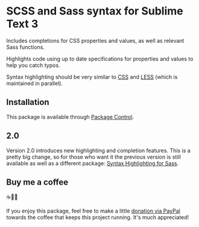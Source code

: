 # SCSS and Sass syntax for Sublime Text 3

Includes completions for CSS properties and values, as well as relevant Sass functions.

Highlights code using up to date specifications for properties and values to help you catch typos.

Syntax highlighting should be very similar to [CSS](https://github.com/sublimehq/Packages/tree/master/CSS) and [LESS](https://github.com/danro/LESS-sublime) (which is maintained in parallel).


## Installation

This package is available through [Package Control](https://packagecontrol.io).


## 2.0

Version 2.0 introduces new highlighting and completion features. This is a pretty big change, so for those who want it the previous version is still available as well as a different package: [Syntax Highlighting for Sass](https://github.com/P233/Syntax-highlighting-for-Sass).


## Buy me a coffee 

☕️👌🏻

If you enjoy this package, feel free to make a little [donation via PayPal](https://paypal.me/pools/c/89Rf8xJKlw) towards the coffee that keeps this project running. It's much appreciated!
